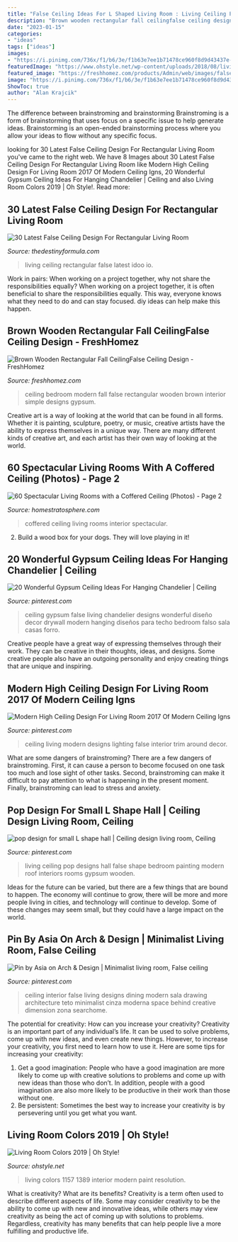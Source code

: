 ```yaml
---
title: "False Ceiling Ideas For L Shaped Living Room : Living Ceiling Pop Designs Hall False Shape Bedroom Painting Modern Roof Interiors Rooms Gypsum Wooden"
description: "Brown wooden rectangular fall ceilingfalse ceiling design"
date: "2023-01-15"
categories:
- "ideas"
tags: ["ideas"]
images:
- "https://i.pinimg.com/736x/f1/b6/3e/f1b63e7ee1b71478ce960f8d9d43437e--false-ceiling-design-designs-for-living-room.jpg"
featuredImage: "https://www.ohstyle.net/wp-content/uploads/2018/08/living-room-colors-2019-a41d492c22cb2936cc9383051a7dd0fe.jpg"
featured_image: "https://freshhomez.com/products/Admin/web/images/falseceiling_design/11.jpg"
image: "https://i.pinimg.com/736x/f1/b6/3e/f1b63e7ee1b71478ce960f8d9d43437e--false-ceiling-design-designs-for-living-room.jpg"
ShowToc: true
author: "Alan Krajcik"
---
```



The difference between brainstroming and brainstorming
Brainstroming is a form of brainstorming that uses focus on a specific issue to help generate ideas. Brainstorming is an open-ended brainstorming process where you allow your ideas to flow without any specific focus.

	

		
looking for 30 Latest False Ceiling Design For Rectangular Living Room you've came to the right web. We have 8 Images about 30 Latest False Ceiling Design For Rectangular Living Room like Modern High Ceiling Design For Living Room 2017 Of Modern Ceiling Igns, 20 Wonderful Gypsum Ceiling Ideas For Hanging Chandelier | Ceiling and also Living Room Colors 2019 | Oh Style!. Read more:
		
    
## 30 Latest False Ceiling Design For Rectangular Living Room

<img loading=lazy src="http://thedestinyformula.com/wp-content/uploads/2017/11/3-1.jpg" onerror="this.onerror=null;this.src='https://tse3.mm.bing.net/th?id=OIP.KNGmY9j-OzuAnbHiJrDtLAHaEd&amp;pid=15.1';" alt="30 Latest False Ceiling Design For Rectangular Living Room">

_Source: thedestinyformula.com_

>living ceiling rectangular false latest idoo io. 

	

Work in pairs: When working on a project together, why not share the responsibilities equally?
When working on a project together, it is often beneficial to share the responsibilities equally. This way, everyone knows what they need to do and can stay focused. diy ideas can help make this happen.

    
## Brown Wooden Rectangular Fall CeilingFalse Ceiling Design - FreshHomez

<img loading=lazy src="https://freshhomez.com/products/Admin/web/images/falseceiling_design/11.jpg" onerror="this.onerror=null;this.src='https://tse3.mm.bing.net/th?id=OIP.0eitsi7RV4ZUPSn2epp42QHaHa&amp;pid=15.1';" alt="Brown Wooden Rectangular Fall CeilingFalse Ceiling Design - FreshHomez">

_Source: freshhomez.com_

>ceiling bedroom modern fall false rectangular wooden brown interior simple designs gypsum. 

	

Creative art is a way of looking at the world that can be found in all forms. Whether it is painting, sculpture, poetry, or music, creative artists have the ability to express themselves in a unique way. There are many different kinds of creative art, and each artist has their own way of looking at the world.

    
## 60 Spectacular Living Rooms With A Coffered Ceiling (Photos) - Page 2

<img loading=lazy src="https://www.homestratosphere.com/wp-content/uploads/2019/07/hz-17-living-room-coffered-ceiling-07152019-min.png" onerror="this.onerror=null;this.src='https://tse3.mm.bing.net/th?id=OIP.J4XJj8xygcALKRui-bqQVAHaFn&amp;pid=15.1';" alt="60 Spectacular Living Rooms with a Coffered Ceiling (Photos) - Page 2">

_Source: homestratosphere.com_

>coffered ceiling living rooms interior spectacular. 

	

2. Build a wood box for your dogs. They will love playing in it!

    
## 20 Wonderful Gypsum Ceiling Ideas For Hanging Chandelier | Ceiling

<img loading=lazy src="https://i.pinimg.com/originals/c2/48/73/c24873f60243630726ba1fb592a094b1.jpg" onerror="this.onerror=null;this.src='https://tse3.mm.bing.net/th?id=OIP.lHgRURqq6tgQhLvB4Rd83wHaNK&amp;pid=15.1';" alt="20 Wonderful Gypsum Ceiling Ideas For Hanging Chandelier | Ceiling">

_Source: pinterest.com_

>ceiling gypsum false living chandelier designs wonderful diseño decor drywall modern hanging diseños para techo bedroom falso sala casas forro. 

	

Creative people have a great way of expressing themselves through their work. They can be creative in their thoughts, ideas, and designs. Some creative people also have an outgoing personality and enjoy creating things that are unique and inspiring.

    
## Modern High Ceiling Design For Living Room 2017 Of Modern Ceiling Igns

<img loading=lazy src="https://i.pinimg.com/originals/67/1f/75/671f75ab20faff09d4ab97afd2233ccd.jpg" onerror="this.onerror=null;this.src='https://tse2.mm.bing.net/th?id=OIP.h7CrhHMdfMyoxunVFrpQaAHaFS&amp;pid=15.1';" alt="Modern High Ceiling Design For Living Room 2017 Of Modern Ceiling Igns">

_Source: pinterest.com_

>ceiling living modern designs lighting false interior trim around decor. 

	

What are some dangers of brainstroming?
There are a few dangers of brainstroming. First, it can cause a person to become focused on one task too much and lose sight of other tasks. Second, brainstroming can make it difficult to pay attention to what is happening in the present moment. Finally, brainstroming can lead to stress and anxiety.

    
## Pop Design For Small L Shape Hall | Ceiling Design Living Room, Ceiling

<img loading=lazy src="https://i.pinimg.com/736x/f1/b6/3e/f1b63e7ee1b71478ce960f8d9d43437e--false-ceiling-design-designs-for-living-room.jpg" onerror="this.onerror=null;this.src='https://tse1.mm.bing.net/th?id=OIP.l6UzSi0xQq1zxmLAud2ZJAHaFV&amp;pid=15.1';" alt="pop design for small L shape hall | Ceiling design living room, Ceiling">

_Source: pinterest.com_

>living ceiling pop designs hall false shape bedroom painting modern roof interiors rooms gypsum wooden. 

	

Ideas for the future can be varied, but there are a few things that are bound to happen. The economy will continue to grow, there will be more and more people living in cities, and technology will continue to develop. Some of these changes may seem small, but they could have a large impact on the world.

    
## Pin By Asia On Arch &amp; Design | Minimalist Living Room, False Ceiling

<img loading=lazy src="https://i.pinimg.com/originals/72/2c/92/722c92364b21ee2235ab4233a433c984.jpg" onerror="this.onerror=null;this.src='https://tse4.mm.bing.net/th?id=OIP.z5_kQATq1AHITS_mdWeXOAHaJ4&amp;pid=15.1';" alt="Pin by Asia on Arch &amp; Design | Minimalist living room, False ceiling">

_Source: pinterest.com_

>ceiling interior false living designs dining modern sala drawing architecture teto minimalist cinza moderna space behind creative dimension zona searchome. 

	

The potential for creativity: How can you increase your creativity?
Creativity is an important part of any individual’s life. It can be used to solve problems, come up with new ideas, and even create new things. However, to increase your creativity, you first need to learn how to use it. Here are some tips for increasing your creativity: 
1. Get a good imagination: People who have a good imagination are more likely to come up with creative solutions to problems and come up with new ideas than those who don’t. In addition, people with a good imagination are also more likely to be productive in their work than those without one. 
2. Be persistent: Sometimes the best way to increase your creativity is by persevering until you get what you want.

    
## Living Room Colors 2019 | Oh Style!

<img loading=lazy src="https://www.ohstyle.net/wp-content/uploads/2018/08/living-room-colors-2019-a41d492c22cb2936cc9383051a7dd0fe.jpg" onerror="this.onerror=null;this.src='https://tse4.mm.bing.net/th?id=OIP.6znwkhbmT-kLMq4pvw1KyAHaGK&amp;pid=15.1';" alt="Living Room Colors 2019 | Oh Style!">

_Source: ohstyle.net_

>living colors 1157 1389 interior modern paint resolution. 

	

What is creativity? What are its benefits?
Creativity is a term often used to describe different aspects of life. Some may consider creativity to be the ability to come up with new and innovative ideas, while others may view creativity as being the act of coming up with solutions to problems. Regardless, creativity has many benefits that can help people live a more fulfilling and productive life.

